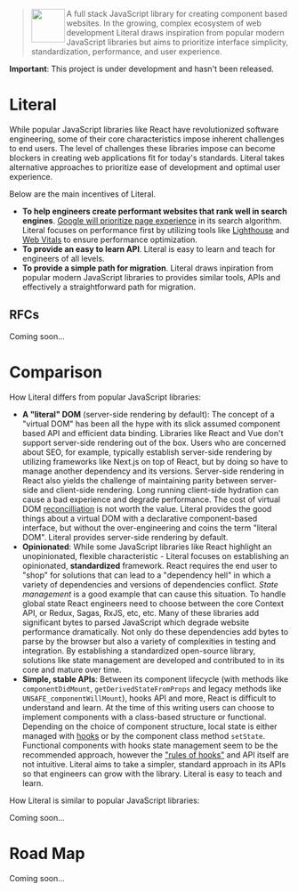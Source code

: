 > <img src="https://literaljs.s3.amazonaws.com/literal-logo.png" width="60" height="60" align="left" /> A full stack JavaScript library for creating component based websites. In the growing, complex ecosystem of web development Literal draws inspiration from popular modern JavaScript libraries but aims to prioritize interface simplicity, standardization, performance, and user experience.

**Important**: This project is under development and hasn't been released.

# Literal

While popular JavaScript libraries like React have revolutionized software engineering, some of their core characteristics impose inherent challenges to end users. The level of challenges these libraries impose can become blockers in creating web applications fit for today's standards. Literal takes alternative approaches to prioritize ease of development and optimal user experience.

Below are the main incentives of Literal.

- **To help engineers create performant websites that rank well in search engines**. [Google will prioritize page experience](https://webmasters.googleblog.com/2020/05/evaluating-page-experience.html) in its search algorithm. Literal focuses on performance first by utilizing tools like [Lighthouse](https://developers.google.com/web/tools/lighthouse) and [Web Vitals](https://github.com/GoogleChrome/web-vitals) to ensure performance optimization.
- **To provide an easy to learn API**. Literal is easy to learn and teach for engineers of all levels.
- **To provide a simple path for migration**. Literal draws inpiration from popular modern JavaScript libraries to provides similar tools, APIs and effectively a straightforward path for migration.

## RFCs

Coming soon...

# Comparison

How Literal differs from popular JavaScript libraries:

- **A "literal" DOM** (server-side rendering by default): The concept of a "virtual DOM" has been all the hype with its slick assumed component based API and efficient data binding. Libraries like React and Vue don't support server-side rendering out of the box. Users who are concerned about SEO, for example, typically establish server-side rendering by utilizing frameworks like Next.js on top of React, but by doing so have to manage another dependency and its versions. Server-side rendering in React also yields the challenge of maintaining parity between server-side and client-side rendering. Long running client-side hydration can cause a bad experience and degrade performance. The cost of virtual DOM [reconcilliation](https://reactjs.org/docs/reconciliation.html) is not worth the value. Literal provides the good things about a virtual DOM with a declarative component-based interface, but without the over-engineering and coins the term "literal DOM". Literal provides server-side rendering by default.
- **Opinionated**: While some JavaScript libraries like React highlight an unopinionated, flexible characteristic - Literal focuses on establishing an opinionated, **standardized** framework. React requires the end user to "shop" for solutions that can lead to a "dependency hell" in which a variety of dependencies and versions of dependencies conflict. *State management* is a good example that can cause this situation. To handle global state React engineers need to choose between the core Context API, or Redux, Sagas, RxJS, etc, etc. Many of these libraries add significant bytes to parsed JavaScript which degrade website performance dramatically. Not only do these dependencies add bytes to parse by the browser but also a variety of complexities in testing and integration. By establishing a standardized open-source library, solutions like state management are developed and contributed to in its core and mature over time.
- **Simple, stable APIs**: Between its component lifecycle (with methods like `componentDidMount`, `getDerivedStateFromProps` and legacy methods like `UNSAFE_componentWillMount`), hooks API and more, React is difficult to understand and learn. At the time of this writing users can choose to implement components with a class-based structure or functional. Depending on the choice of component structure, local state is either managed with [hooks](https://reactjs.org/docs/hooks-reference.html) or by the component class method `setState`. Functional components with hooks state management seem to be the recommended approach, however the ["rules of hooks"](https://reactjs.org/docs/hooks-rules.html) and API itself are not intuitive. Literal aims to take a simpler, standard approach in its APIs so that engineers can grow with the library. Literal is easy to teach and learn.

How Literal is similar to popular JavaScript libraries:

Coming soon...

# Road Map

Coming soon...

